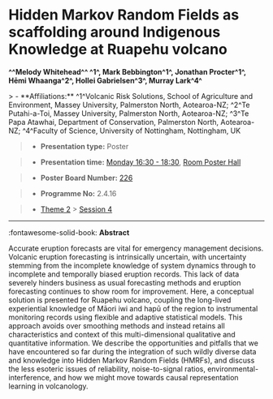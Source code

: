 # Hidden Markov Random Fields as scaffolding around Indigenous Knowledge at Ruapehu volcano

**^^Melody Whitehead^^ ^1^, Mark Bebbington^1^, Jonathan Procter^1^, Hēmi Whaanga^2^, Hollei Gabrielsen^3^, Murray Lark^4^**

<!-- more -->> - **Affiliations:** ^1^Volcanic Risk Solutions, School of Agriculture and Environment, Massey University, Palmerston North, Aotearoa-NZ; ^2^Te Putahi-a-Toi, Massey University, Palmerston North, Aotearoa-NZ; ^3^Te Papa Atawhai, Department of Conservation, Palmerston North, Aotearoa-NZ; ^4^Faculty of Science, University of Nottingham, Nottingham, UK

> - **Presentation type:** Poster

> - **Presentation time:** [Monday 16:30 - 18:30](../sessions_comparison.md#__tabbed_1_6), [Room Poster Hall](../maps_venue.md#__tabbed_1_1)

> - **Poster Board Number:** [226](../map_poster_boards.md#monday)

> - **Programme No:** 2.4.16

> - [Theme 2](../theme2.md) > [Session 4](../sessions/session-2-4.md)

--- 

:fontawesome-solid-book: **Abstract**

Accurate eruption forecasts are vital for emergency management decisions. Volcanic eruption forecasting is intrinsically uncertain, with uncertainty stemming from the incomplete knowledge of system dynamics through to incomplete and temporally biased eruption records. This lack of data severely hinders business as usual forecasting methods and eruption forecasting continues to show room for improvement. Here, a conceptual solution is presented for Ruapehu volcano, coupling the long-lived experiential knowledge of Māori iwi and hapū of the region to instrumental monitoring records using flexible and adaptive statistical models. This approach avoids over smoothing methods and instead retains all characteristics and context of this multi-dimensional qualitative and quantitative information.
We describe the opportunities and pitfalls that we have encountered so far during the integration of such wildly diverse data and knowledge into Hidden Markov Random Fields (HMRFs), and discuss the less esoteric issues of reliability, noise-to-signal ratios, environmental-interference, and how we might move towards causal representation learning in volcanology.

